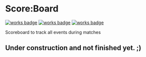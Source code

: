 # Score:Board

[![works badge](https://img.shields.io/badge/Score-Board-red)](https://scoreboard.mal-noh.de)
[![works badge](https://img.shields.io/badge/works-on%20my%20machine-brightgreen)](https://mal-noh.de)
[![works badge](https://img.shields.io/badge/Score:Board-GBS-blue)](https://gbs-grafschaft.de)

Scoreboard to track all events during matches

## Under construction and not finished yet. ;)
